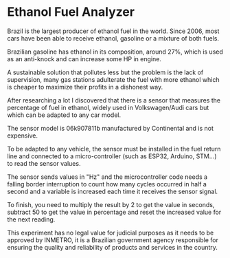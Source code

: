 # Ethanol Fuel Analyzer

Brazil is the largest producer of ethanol fuel in the world. Since 2006, most cars have been able to receive ethanol, gasoline or a mixture of both fuels. 

Brazilian gasoline has ethanol in its composition, around 27%, which is used as an anti-knock and can increase some HP in engine.

A sustainable solution that pollutes less but the problem is the lack of supervision, many gas stations adulterate the fuel with more ethanol which is cheaper to maximize their profits in a dishonest way.

After researching a lot I discovered that there is a sensor that measures the percentage of fuel in ethanol, widely used in Volkswagen/Audi cars but which can be adapted to any car model.

The sensor model is 06k907811b manufactured by Continental and is not expensive. 

To be adapted to any vehicle, the sensor must be installed in the fuel return line and connected to a micro-controller (such as ESP32, Arduino, STM...) to read the sensor values.

The sensor sends values ​​in "Hz" and the microcontroller code needs a falling border interruption to count how many cycles occurred in half a second and a variable is increased each time it receives the sensor signal.

To finish, you need to multiply the result by 2 to get the value in seconds, subtract 50 to get the value in percentage and reset the increased value for the next reading.

This experiment has no legal value for judicial purposes as it needs to be approved by INMETRO, it is a Brazilian government agency responsible for ensuring the quality and reliability of products and services in the country.

   
